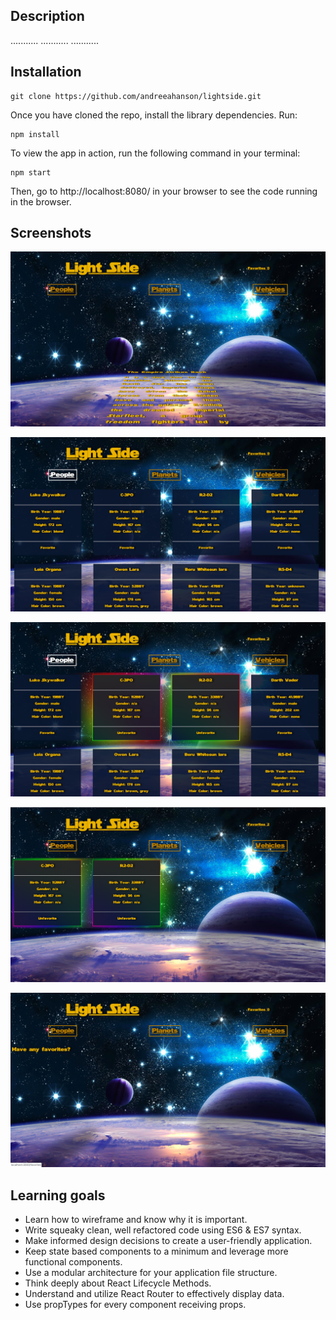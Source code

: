 ## Description

...........
...........
...........

## Installation

```
git clone https://github.com/andreeahanson/lightside.git
```
Once you have cloned the repo, install the library dependencies. Run:

```
npm install
```
To view the app in action, run the following command in your terminal:

```
npm start
```
Then, go to http://localhost:8080/ in your browser to see the code running in the browser.


## Screenshots
![Crawll](https://github.com/andreeahanson/lightside/blob/master/src/images/Crawll.png)

![People](https://github.com/andreeahanson/lightside/blob/master/src/images/People.png)

![PeopleFav](https://github.com/andreeahanson/lightside/blob/master/src/images/People-with-favs.png)

![Favorites](https://github.com/andreeahanson/lightside/blob/master/src/images/Favorites-full.png)

![FavoritesEmpty](https://github.com/andreeahanson/lightside/blob/master/src/images/Favorites-empty.png)



## Learning goals

- Learn how to wireframe and know why it is important.
- Write squeaky clean, well refactored code using ES6 & ES7 syntax.
- Make informed design decisions to create a user-friendly application.
- Keep state based components to a minimum and leverage more functional components.
- Use a modular architecture for your application file structure.
- Think deeply about React Lifecycle Methods.
- Understand and utilize React Router to effectively display data.
- Use propTypes for every component receiving props.
